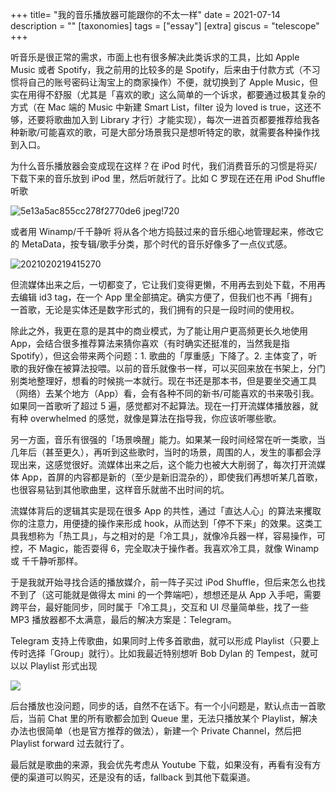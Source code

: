 +++
title= "我的音乐播放器可能跟你的不太一样"
date = 2021-07-14
description = ""
[taxonomies]
tags = ["essay"]
[extra]
giscus = "telescope"
+++

听音乐是很正常的需求，市面上也有很多解决此类诉求的工具，比如 Apple Music 或者 Spotify，我之前用的比较多的是 Spotify，后来由于付款方式（不习惯将自己的账号密码让淘宝上的商家操作）不便，就切换到了 Apple Music，但实在用得不舒服（尤其是「喜欢的歌」这么简单的一个诉求，都要通过极其复杂的方式（在 Mac 端的 Music 中新建 Smart List，filter 设为 loved is true，这还不够，还要将歌曲加入到 Library 才行）才能实现），每次一进首页都要推荐给我各种新歌/可能喜欢的歌，可是大部分场景我只是想听特定的歌，就需要各种操作找到入口。

为什么音乐播放器会变成现在这样？在 iPod 时代，我们消费音乐的习惯是将买/下载下来的音乐放到 iPod 里，然后听就行了。比如 C 罗现在还在用 iPod Shuffle 听歌

![5e13a5ac855cc278f2770de6 jpeg!720](https://user-images.githubusercontent.com/35974/125544155-4519700d-50b9-4953-ac47-f1f2557ec9e4.jpeg)

或者用 Winamp/千千静听 将从各个地方捣鼓过来的音乐细心地管理起来，修改它的 MetaData，按专辑/歌手分类，那个时代的音乐好像多了一点仪式感。

![2021020219415270](https://user-images.githubusercontent.com/35974/125544179-b8c8213c-d9f2-4673-9bbe-f5eec0859c4d.jpg)

但流媒体出来之后，一切都变了，它让我们变得更懒，不用再去到处下载，不用再去编辑 id3 tag，在一个 App 里全部搞定。确实方便了，但我们也不再「拥有」一首歌，无论是实体还是数字形式的，我们拥有的只是一段时间的使用权。

除此之外，我更在意的是其中的商业模式，为了能让用户更高频更长久地使用 App，会结合很多推荐算法来猜你喜欢（有时确实还挺准的，当然我是指 Spotify），但这会带来两个问题：1. 歌曲的「厚重感」下降了。2. 主体变了，听歌的我好像在被算法投喂。以前的音乐就像书一样，可以买回来放在书架上，分门别类地整理好，想看的时候挑一本就行。现在书还是那本书，但是要坐交通工具（网络）去某个地方（App）看，会有各种不同的新书/可能喜欢的书来吸引我。如果同一首歌听了超过 5 遍，感觉都对不起算法。现在一打开流媒体播放器，就有种 overwhelmed 的感觉，就像是算法在指导我，你应该听哪些歌。

另一方面，音乐有很强的「场景唤醒」能力。如果某一段时间经常在听一类歌，当几年后（甚至更久），再听到这些歌时，当时的场景，周围的人，发生的事都会浮现出来，这感觉很好。流媒体出来之后，这个能力也被大大削弱了，每次打开流媒体 App，首屏的内容都是新的（至少是新旧混杂的），即使我们再想听某几首歌，也很容易钻到其他歌曲里，这样音乐就凿不出时间的坑。

流媒体背后的逻辑其实是现在很多 App 的共性，通过「直达人心」的算法来攫取你的注意力，用便捷的操作来形成 hook，从而达到「停不下来」的效果。这类工具我想称为「热工具」，与之相对的是「冷工具」，就像冷兵器一样，容易操作，可控，不 Magic，能否耍得 6，完全取决于操作者。我喜欢冷工具，就像 Winamp 或 千千静听那样。

于是我就开始寻找合适的播放媒介，前一阵子买过 iPod Shuffle，但后来怎么也找不到了（这可能就是做得太 mini 的一个弊端吧），想想还是从 App 入手吧，需要跨平台，最好能同步，同时属于「冷工具」，交互和 UI 尽量简单些，找了一些 MP3 播放器都不太满意，最后的解决方案是：Telegram。

Telegram 支持上传歌曲，如果同时上传多首歌曲，就可以形成 Playlist（只要上传时选择「Group」就行）。比如我最近特别想听 Bob Dylan 的 Tempest，就可以以 Playlist 形式出现

![](https://user-images.githubusercontent.com/35974/125545341-a58bc3af-392b-4aa0-b784-c770faa88507.jpg)

后台播放也没问题，同步的话，自然不在话下。有一个小问题是，默认点击一首歌后，当前 Chat 里的所有歌都会加到 Queue 里，无法只播放某个 Playlist，解决办法也很简单（也是官方推荐的做法），新建一个 Private Channel，然后把 Playlist forward 过去就行了。

最后就是歌曲的来源，我会优先考虑从 Youtube 下载，如果没有，再看有没有方便的渠道可以购买，还是没有的话，fallback 到其他下载渠道。
